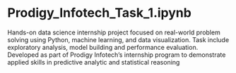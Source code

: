 # Prodigy_Infotech_Task_1.ipynb
Hands-on data science internship project focused on real-world problem solving using Python, machine learning, and data visualization. Task include exploratory analysis, model building and performance evaluation. Developed as part of Prodigy Infotech’s internship program to demonstrate applied skills in predictive analytic and statistical reasoning
